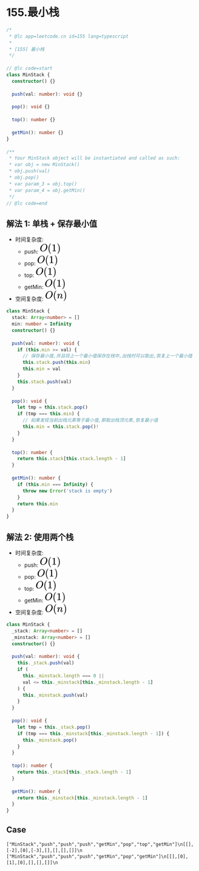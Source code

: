 # 155.最小栈

```ts
/*
 * @lc app=leetcode.cn id=155 lang=typescript
 *
 * [155] 最小栈
 */

// @lc code=start
class MinStack {
  constructor() {}

  push(val: number): void {}

  pop(): void {}

  top(): number {}

  getMin(): number {}
}

/**
 * Your MinStack object will be instantiated and called as such:
 * var obj = new MinStack()
 * obj.push(val)
 * obj.pop()
 * var param_3 = obj.top()
 * var param_4 = obj.getMin()
 */
// @lc code=end
```

## 解法 1: 单栈 + 保存最小值

- 时间复杂度:
  - push: <!-- $O(1)$ --> <img style="transform: translateY(0.1em); background: white;" src="./svg/o-1.svg" alt="O(1)">
  - pop: <!-- $O(1)$ --> <img style="transform: translateY(0.1em); background: white;" src="./svg/o-1.svg" alt="O(1)">
  - top: <!-- $O(1)$ --> <img style="transform: translateY(0.1em); background: white;" src="./svg/o-1.svg" alt="O(1)">
  - getMin: <!-- $O(1)$ --> <img style="transform: translateY(0.1em); background: white;" src="./svg/o-1.svg" alt="O(1)">
- 空间复杂度: <!-- $O(n)$ --> <img style="transform: translateY(0.1em); background: white;" src="./svg/o-n.svg" alt="O(n)">

```ts
class MinStack {
  stack: Array<number> = []
  min: number = Infinity
  constructor() {}

  push(val: number): void {
    if (this.min >= val) {
      // 保存最小值,并且将上一个最小值保存在栈中,出栈时可以取出,恢复上一个最小值
      this.stack.push(this.min)
      this.min = val
    }
    this.stack.push(val)
  }

  pop(): void {
    let tmp = this.stack.pop()
    if (tmp === this.min) {
      // 如果发现当前出栈元素等于最小值,那取出栈顶元素,恢复最小值
      this.min = this.stack.pop()!
    }
  }

  top(): number {
    return this.stack[this.stack.length - 1]
  }

  getMin(): number {
    if (this.min === Infinity) {
      throw new Error('stack is empty')
    }
    return this.min
  }
}
```

## 解法 2: 使用两个栈

- 时间复杂度:
  - push: <!-- $O(1)$ --> <img style="transform: translateY(0.1em); background: white;" src="./svg/o-1.svg" alt="O(1)">
  - pop: <!-- $O(1)$ --> <img style="transform: translateY(0.1em); background: white;" src="./svg/o-1.svg" alt="O(1)">
  - top: <!-- $O(1)$ --> <img style="transform: translateY(0.1em); background: white;" src="./svg/o-1.svg" alt="O(1)">
  - getMin: <!-- $O(1)$ --> <img style="transform: translateY(0.1em); background: white;" src="./svg/o-1.svg" alt="O(1)">
- 空间复杂度: <!-- $O(n)$ --> <img style="transform: translateY(0.1em); background: white;" src="./svg/o-n.svg" alt="O(n)">

```ts
class MinStack {
  _stack: Array<number> = []
  _minstack: Array<number> = []
  constructor() {}

  push(val: number): void {
    this._stack.push(val)
    if (
      this._minstack.length === 0 ||
      val <= this._minstack[this._minstack.length - 1]
    ) {
      this._minstack.push(val)
    }
  }

  pop(): void {
    let tmp = this._stack.pop()
    if (tmp === this._minstack[this._minstack.length - 1]) {
      this._minstack.pop()
    }
  }

  top(): number {
    return this._stack[this._stack.length - 1]
  }

  getMin(): number {
    return this._minstack[this._minstack.length - 1]
  }
}
```

## Case

```text
["MinStack","push","push","push","getMin","pop","top","getMin"]\n[[],[-2],[0],[-3],[],[],[],[]]\n
["MinStack","push","push","push","getMin","pop","getMin"]\n[[],[0],[1],[0],[],[],[]]\n
```

